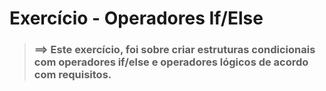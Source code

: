 # Exercício - Operadores If/Else

> ### ==> Este exercício, foi sobre criar estruturas condicionais com operadores if/else e operadores lógicos de acordo com requisitos.
